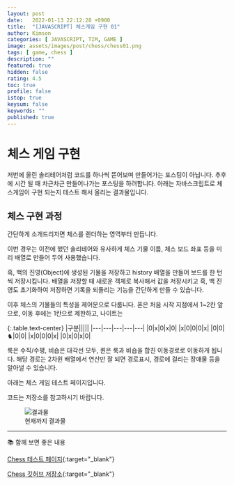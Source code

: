 ```yaml
---
layout: post
date:   2022-01-13 22:12:28 +0900
title:  "[JAVASCRIPT] 체스게임 구현 01"
author: Kimson
categories: [ JAVASCRIPT, TIM, GAME ]
image: assets/images/post/chess/chess01.png
tags: [ game, chess ]
description: ""
featured: true
hidden: false
rating: 4.5
toc: true
profile: false
istop: true
keysum: false
keywords: ""
published: true
---
```


# 체스 게임 구현

저번에 올린 솔리테어처럼 코드를 하나씩 뜯어보며 만들어가는 포스팅이 아닙니다. 추후에 시간 될 때 차근차근 만들어나가는 포스팅을 하려합니다. 아래는 자바스크립트로 체스게임이 구현 되는지 테스트 해서 올리는 결과물입니다.

## 체스 구현 과정

간단하게 소개드리자면 체스를 렌더하는 영역부터 만듭니다.

이번 경우는 이전에 했던 솔리테어와 유사하게 체스 기물 이름, 체스 보드 좌표 등을 미리 배열로 만들어 두어 사용했습니다.

흑, 백의 진영(Object)에 생성된 기물을 저장하고 history 배열을 만들어 보드를 한 턴 씩 저장시킵니다. 배열을 저장할 때 새로운 객체로 복사해서 값을 저장시키고 흑, 백 진영도 초기화하여 저장하면 기록을 되돌리는 기능을 간단하게 만들 수 있습니다.

이후 체스의 기물들의 특성을 제어문으로 다룹니다. 폰은 처음 시작 지점에서 1~2칸 앞으로, 이동 후에는 1칸으로 제한하고, 나이트는

{:.table.text-center}
|구분|||||
|---|---|---|---|---|
|0|x|0|x|0|
|x|0|0|0|x|
|0|0|♞|0|0|
|x|0|0|0|x|
|0|x|0|x|0|

룩은 수직/수평, 비숍은 대각선 모두, 퀸은 룩과 비숍을 합친 이동경로로 이동하게 됩니다. 해당 경로는 2차원 배열에서 연산만 잘 되면 경로표시, 경로에 걸리는 장애물 등을 알아낼 수 있습니다.

아래는 체스 게임 테스트 페이지입니다.

코드는 저장소를 참고하시기 바랍니다.

<figure class="text-center">
<span class="w-inline-block">
   <img class="w-100" src="{{site.baseurl}}/assets/images/post/chess/chess01.png" alt="결과물" title="결과물">
   <figcaption>현재까지 결과물</figcaption>
</span>
</figure>

-----

📚 함께 보면 좋은 내용

[Chess 테스트 페이지](https://kkn1125.github.io/chess/){:target="_blank"}

[Chess 깃허브 저장소](https://github.com/kkn1125/chess/){:target="_blank"}